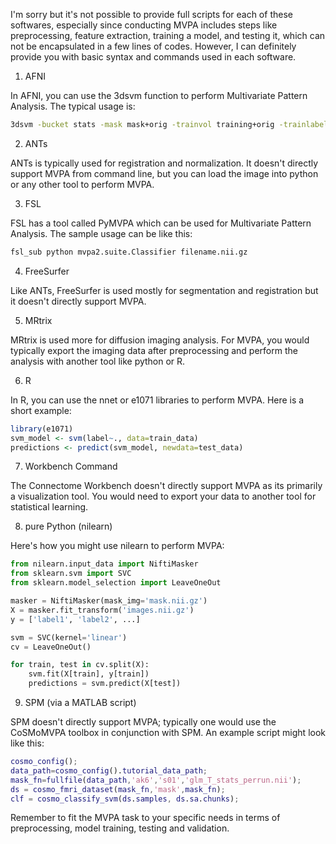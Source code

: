I'm sorry but it's not possible to provide full scripts for each of these softwares, especially since conducting MVPA includes steps like preprocessing, feature extraction, training a model, and testing it, which can not be encapsulated in a few lines of codes. However, I can definitely provide you with basic syntax and commands used in each software.

1. AFNI

In AFNI, you can use the 3dsvm function to perform Multivariate Pattern Analysis. The typical usage is:

```sh
3dsvm -bucket stats -mask mask+orig -trainvol training+orig -trainlabels training_labels.1D -testvol testing+orig -testlabels testing_labels.1D
```

2. ANTs

ANTs is typically used for registration and normalization. It doesn't directly support MVPA from command line, but you can load the image into python or any other tool to perform MVPA.

3. FSL

FSL has a tool called PyMVPA which can be used for Multivariate Pattern Analysis. The sample usage can be like this:

```sh
fsl_sub python mvpa2.suite.Classifier filename.nii.gz
```

4. FreeSurfer

Like ANTs, FreeSurfer is used mostly for segmentation and registration but it doesn't directly support MVPA.

5. MRtrix

MRtrix is used more for diffusion imaging analysis. For MVPA, you would typically export the imaging data after preprocessing and perform the analysis with another tool like python or R.

6. R

In R, you can use the nnet or e1071 libraries to perform MVPA. Here is a short example:

```R
library(e1071)
svm_model <- svm(label~., data=train_data)
predictions <- predict(svm_model, newdata=test_data)
```

7. Workbench Command

The Connectome Workbench doesn't directly support MVPA as its primarily a visualization tool. You would need to export your data to another tool for statistical learning.

8. pure Python (nilearn)

Here's how you might use nilearn to perform MVPA:

```python
from nilearn.input_data import NiftiMasker
from sklearn.svm import SVC
from sklearn.model_selection import LeaveOneOut

masker = NiftiMasker(mask_img='mask.nii.gz')
X = masker.fit_transform('images.nii.gz')
y = ['label1', 'label2', ...]

svm = SVC(kernel='linear')
cv = LeaveOneOut()

for train, test in cv.split(X):
    svm.fit(X[train], y[train])
    predictions = svm.predict(X[test])
```

9. SPM (via a MATLAB script)

SPM doesn't directly support MVPA; typically one would use the CoSMoMVPA toolbox in conjunction with SPM. An example script might look like this:

```matlab
cosmo_config();
data_path=cosmo_config().tutorial_data_path;
mask_fn=fullfile(data_path,'ak6','s01','glm_T_stats_perrun.nii');
ds = cosmo_fmri_dataset(mask_fn,'mask',mask_fn);
clf = cosmo_classify_svm(ds.samples, ds.sa.chunks);
```

Remember to fit the MVPA task to your specific needs in terms of preprocessing, model training, testing and validation.